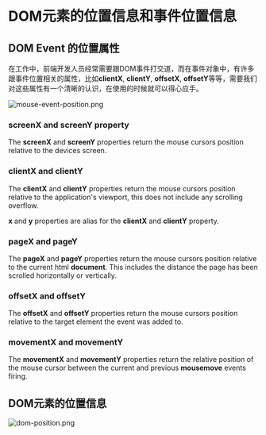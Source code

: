 # DOM元素的位置信息和事件位置信息

## DOM Event 的位置属性

在工作中，前端开发人员经常需要跟DOM事件打交道，而在事件对象中，有许多跟事件位置相关的属性，比如**clientX**, **clientY**, **offsetX**, **offsetY**等等，需要我们对这些属性有一个清晰的认识，在使用的时候就可以得心应手。

![mouse-event-position.png](mouse-event-position.png)

### screenX and screenY property

The **screenX** and **screenY** properties return the mouse cursors position relative to the devices screen.

### clientX and clientY

The **clientX** and **clientY** properties return the mouse cursors position relative to the application's viewport, this does not include any scrolling overflow.

**x** and **y** properties are alias for the **clientX** and **clientY** property.

### pageX and pageY

The **pageX** and **pageY** properties return the mouse cursors position relative to the current html **document**. This includes the distance the page has been scrolled horizontally or vertically.

### offsetX and offsetY

The **offsetX** and **offsetY** properties return the mouse cursors position relative to the target element the event was added to.

### movementX and movementY

The **movementX** and **movementY** properties return the relative position of the mouse cursor between the current and previous **mousemove** events firing.

## DOM元素的位置信息

![dom-position.png](dom-position.png)